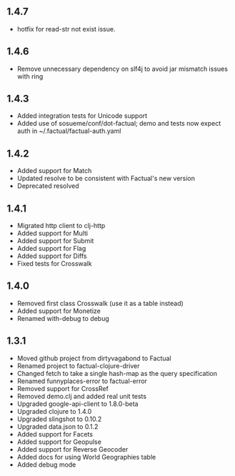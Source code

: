 ## 1.4.7
  * hotfix for read-str not exist issue.

## 1.4.6

  * Remove unnecessary dependency on slf4j to avoid jar mismatch issues with ring
  
## 1.4.3

  * Added integration tests for Unicode support
  * Added use of sosueme/conf/dot-factual; demo and tests now expect auth in ~/.factual/factual-auth.yaml

## 1.4.2

  * Added support for Match
  * Updated resolve to be consistent with Factual's new version
  * Deprecated resolved

## 1.4.1

  * Migrated http client to clj-http
  * Added support for Multi
  * Added support for Submit
  * Added support for Flag
  * Added support for Diffs
  * Fixed tests for Crosswalk

## 1.4.0

  * Removed first class Crosswalk (use it as a table instead)
  * Added support for Monetize
  * Renamed with-debug to debug

## 1.3.1

  * Moved github project from dirtyvagabond to Factual
  * Renamed project to factual-clojure-driver
  * Changed fetch to take a single hash-map as the query specification
  * Renamed funnyplaces-error to factual-error
  * Removed support for CrossRef
  * Removed demo.clj and added real unit tests
  * Upgraded google-api-client to 1.8.0-beta
  * Upgraded clojure to 1.4.0
  * Upgraded slingshot to 0.10.2
  * Upgraded data.json to 0.1.2
  * Added support for Facets
  * Added support for Geopulse
  * Added support for Reverse Geocoder
  * Added docs for using World Geographies table
  * Added debug mode
